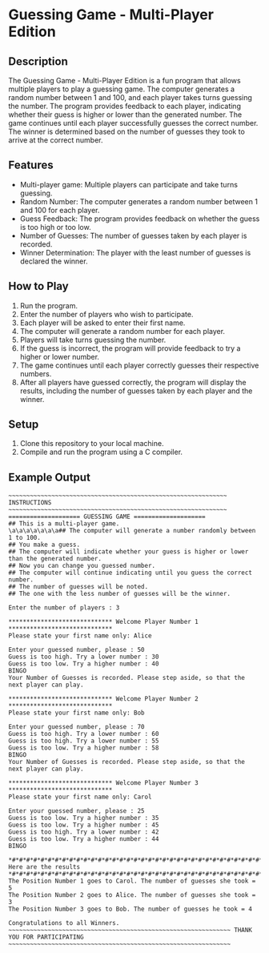 # Guessing Game - Multi-Player Edition

## Description

The Guessing Game - Multi-Player Edition is a fun program that allows multiple players to play a guessing game. The computer generates a random number between 1 and 100, and each player takes turns guessing the number. The program provides feedback to each player, indicating whether their guess is higher or lower than the generated number. The game continues until each player successfully guesses the correct number. The winner is determined based on the number of guesses they took to arrive at the correct number.

## Features

- Multi-player game: Multiple players can participate and take turns guessing.
- Random Number: The computer generates a random number between 1 and 100 for each player.
- Guess Feedback: The program provides feedback on whether the guess is too high or too low.
- Number of Guesses: The number of guesses taken by each player is recorded.
- Winner Determination: The player with the least number of guesses is declared the winner.

## How to Play

1. Run the program.
2. Enter the number of players who wish to participate.
3. Each player will be asked to enter their first name.
4. The computer will generate a random number for each player.
5. Players will take turns guessing the number.
6. If the guess is incorrect, the program will provide feedback to try a higher or lower number.
7. The game continues until each player correctly guesses their respective numbers.
8. After all players have guessed correctly, the program will display the results, including the number of guesses taken by each player and the winner.

## Setup

1. Clone this repository to your local machine.
2. Compile and run the program using a C compiler.

## Example Output

```
~~~~~~~~~~~~~~~~~~~~~~~~~~~~~~~~~~~~~~~~~~~~~~~~~~~~~~~~~~~~~ INSTRUCTIONS ~~~~~~~~~~~~~~~~~~~~~~~~~~~~~~~~~~~~~~~~~~~~~~~~~~~~~~~~~~~~~
==================== GUESSING GAME ====================
## This is a multi-player game.
\a\a\a\a\a\a\a## The computer will generate a number randomly between 1 to 100.
## You make a guess.
## The computer will indicate whether your guess is higher or lower than the generated number.
## Now you can change you guessed number.
## The computer will continue indicating until you guess the correct number.
## The number of guesses will be noted.
## The one with the less number of guesses will be the winner.

Enter the number of players : 3

***************************** Welcome Player Number 1 *****************************
Please state your first name only: Alice

Enter your guessed number, please : 50
Guess is too high. Try a lower number : 30
Guess is too low. Try a higher number : 40
BINGO
Your Number of Guesses is recorded. Please step aside, so that the next player can play.

***************************** Welcome Player Number 2 *****************************
Please state your first name only: Bob

Enter your guessed number, please : 70
Guess is too high. Try a lower number : 60
Guess is too high. Try a lower number : 55
Guess is too low. Try a higher number : 58
BINGO
Your Number of Guesses is recorded. Please step aside, so that the next player can play.

***************************** Welcome Player Number 3 *****************************
Please state your first name only: Carol

Enter your guessed number, please : 25
Guess is too low. Try a higher number : 35
Guess is too low. Try a higher number : 45
Guess is too high. Try a lower number : 42
Guess is too low. Try a higher number : 44
BINGO

*#*#*#*#*#*#*#*#*#*#*#*#*#*#*#*#*#*#*#*#*#*#*#*#*#*#*#*#*#*#*#*#*#*#*#*#*#*#*#*#*#*#*#*#*#*#*#*#*#*#*#*# Here are the results *#*#*#*#*#*#*#*#*#*#*#*#*#*#*#*#*#*#*#*#*#*#*#*#*#*#*#*#*#*#*#*#*#*#*#*#*#*#*#*#*#*#*#*#*#*#*#*#*#*#*#*#*#
The Position Number 1 goes to Carol. The number of guesses she took = 5
The Position Number 2 goes to Alice. The number of guesses she took = 3
The Position Number 3 goes to Bob. The number of guesses he took = 4

Congratulations to all Winners.
~~~~~~~~~~~~~~~~~~~~~~~~~~~~~~~~~~~~~~~~~~~~~~~~~~~~~~~~~~~~~~ THANK YOU FOR PARTICIPATING ~~~~~~~~~~~~~~~~~~~~~~~~~~~~~~~~~~~~~~~~~~~~~~~~~~~~~~~~~~~~~~
```
